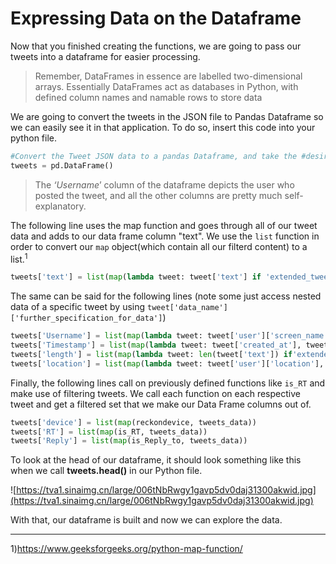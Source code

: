 <!--title={Expressing Data on the Dataframe}-->

<!--badges={Web Development:}-->

# Expressing Data on the Dataframe

Now that you finished creating the functions, we are going to pass our tweets into a dataframe for easier processing. 

> Remember, DataFrames in essence are labelled two-dimensional arrays. Essentially DataFrames act as databases in Python, with defined column names and namable rows to store data

We are going to convert the tweets in the JSON file to Pandas Dataframe so we can easily see it in that application. To do so, insert this code into your python file.

```python
#Convert the Tweet JSON data to a pandas Dataframe, and take the #desired fields from the JSON. More could be added if needed.
tweets = pd.DataFrame()
```

> The *‘Username*’ column of the dataframe depicts the user who posted the tweet, and all the other columns are pretty much self-explanatory.

The following line uses the map function and goes through all of our tweet data and adds to our data frame column "text". We use the `list` function in order to convert our `map` object(which contain all our filterd content) to a list.<sup>1</sup>

```python
tweets['text'] = list(map(lambda tweet: tweet['text'] if 'extended_tweet' not in tweet else tweet['extended_tweet']['full_text'], tweets_data))
```

The same can be said for the following lines (note some just access nested data of a specific tweet by using `tweet['data_name']['further_specification_for_data']`)

```python
tweets['Username'] = list(map(lambda tweet: tweet['user']['screen_name'], tweets_data))
tweets['Timestamp'] = list(map(lambda tweet: tweet['created_at'], tweets_data))
tweets['length'] = list(map(lambda tweet: len(tweet['text']) if'extended_tweet' not in tweet else len(tweet['extended_tweet']['full_text']) , tweets_data))
tweets['location'] = list(map(lambda tweet: tweet['user']['location'], tweets_data))
```

Finally, the following lines call on previously defined functions like `is_RT` and make use of filtering tweets. We call each function on each respective tweet and get a filtered set that we make our Data Frame columns out of.

```python
tweets['device'] = list(map(reckondevice, tweets_data))
tweets['RT'] = list(map(is_RT, tweets_data))
tweets['Reply'] = list(map(is_Reply_to, tweets_data))
```

To look at the head of our dataframe, it should look something like this when we call **tweets.head()** in our Python file.

![https://tva1.sinaimg.cn/large/006tNbRwgy1gavp5dv0daj31300akwid.jpg](https://tva1.sinaimg.cn/large/006tNbRwgy1gavp5dv0daj31300akwid.jpg)

With that, our dataframe is built and now we can explore the data.

***

1)https://www.geeksforgeeks.org/python-map-function/